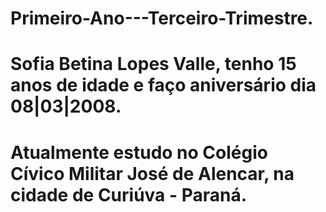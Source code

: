# Primeiro-Ano---Terceiro-Trimestre.
# Sofia Betina Lopes Valle, tenho 15 anos de idade e faço aniversário dia 08|03|2008. 
# Atualmente estudo no Colégio Cívico Militar José de Alencar, na cidade de Curiúva - Paraná. 

